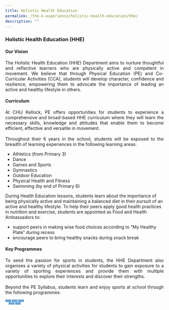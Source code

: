 ```yaml
---
title: Holistic Health Education
permalink: /the-k-experience/holistic-health-education/hhe/
description: ""
---
```

<h3>Holistic Health Education (HHE)</h3>
<h4>Our Vision</h4>
<p align="justify">The Holistic Health Education (HHE) Department aims to nurture thoughtful and reflective learners who are physically active and competent in movement. We believe that through Physical Education (PE) and Co-Curricular Activities (CCA), students will develop character, confidence and resilience, empowering them to advocate the importance of leading an active and healthy lifestyle in others.</p>
<h4>Curriculum</h4>
<p align="justify">At CHIJ Kellock, PE offers opportunities for students to experience a comprehensive and broad-based HHE curriculum where they will learn the necessary skills, knowledge and attitudes that enable them to become efficient, effective and versatile in movement. <br><br>
Throughout their 6 years in the school, students will be exposed to the breadth of learning experiences in the following learning areas:<br>
</p><ul>
<li>Athletics (from Primary 3)</li>
<li>Dance</li>
<li>Games and Sports</li>
<li>Gymnastics</li>
<li>Outdoor Education</li>
<li>Physical Health and Fitness</li>
<li>Swimming (by end of Primary 6)</li>
</ul>
During Health Education lessons, students learn about the importance of being physically active and maintaining a balanced diet in their pursuit of an active and healthy lifestyle. To help their peers apply good health practices in nutrition and exercise, students are appointed as Food and Health Ambassadors to:<br>
<ul>
<li>support peers in making wise food choices according to “My Healthy Plate” during recess<br></li>
<li>encourage peers to bring healthy snacks during snack break </li>
</ul>
<h4>Key Programmes</h4>
<p align="justify">To seed the passion for sports in students, the HHE Department also organises a variety of physical activities for students to gain exposure to a variety of sporting experiences and provide them with multiple opportunities to explore their interests and discover their strengths. <br><br>
Beyond the PE Syllabus, students learn and enjoy sports at school through the following programmes:</p>
<img src="/images/2023/HHE_1.jpg" width="60">